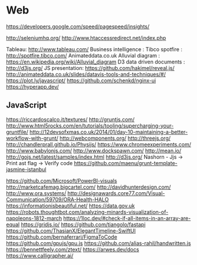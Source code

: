 # Web

https://developers.google.com/speed/pagespeed/insights/

http://seleniumhq.org/
http://www.htaccessredirect.net/index.php

Tableau: http://www.tableau.com/
Business intelligence : Tibco spotfire : http://spotfire.tibco.com/
Animateddata.co.uk
Alluvial diagram : https://en.wikipedia.org/wiki/Alluvial_diagram
D3 data driven documents : http://d3js.org/
JS presentation: https://github.com/hakimel/reveal.js/
http://animateddata.co.uk/slides/datavis-tools-and-techniques/#/
https://plot.ly/javascript/
https://github.com/schenkd/nginx-ui
https://hyperapp.dev/

## JavaScript
https://riccardoscalco.it/textures/
http://gruntjs.com/
http://www.html5rocks.com/en/tutorials/tooling/supercharging-your-gruntfile/
http://12devsofxmas.co.uk/2014/01/day-10-maintaining-a-better-workflow-with-grunt/
http://webcomponents.org/
http://threejs.org/
http://chandlerprall.github.io/Physijs/
https://www.chromeexperiments.com/
http://www.babylonjs.com/
http://www.dockspawn.com/
http://mean.io/
http://gojs.net/latest/samples/index.html
http://d3js.org/
Nashorn - Jjs -> Print ast flag -> Verify code
https://github.com/maenu/grunt-template-jasmine-istanbul

https://github.com/Microsoft/PowerBI-visuals
http://marketcafemag.bigcartel.com/
http://davidhunterdesign.com/
http://www.ora.systems/
http://designawards.core77.com/Visual-Communication/59709/ORA-Health-HALO
https://informationisbeautiful.net/
https://data.gov.uk
https://robots.thoughtbot.com/analyzing-minards-visualization-of-napoleons-1812-march
https://1loc.dev/#check-if-all-items-in-an-array-are-equal
https://gridjs.io/
https://github.com/tiangolo/fastapi
https://github.com/ThasianX/ElegantTimeline-SwiftUI
https://github.com/bernaferrari/FigmaToCode
https://github.com/gpujs/gpu.js
https://github.com/alias-rahil/handwritten.js
https://bennettfeely.com/ztext/
https://arwes.dev/docs
https://www.calligrapher.ai/